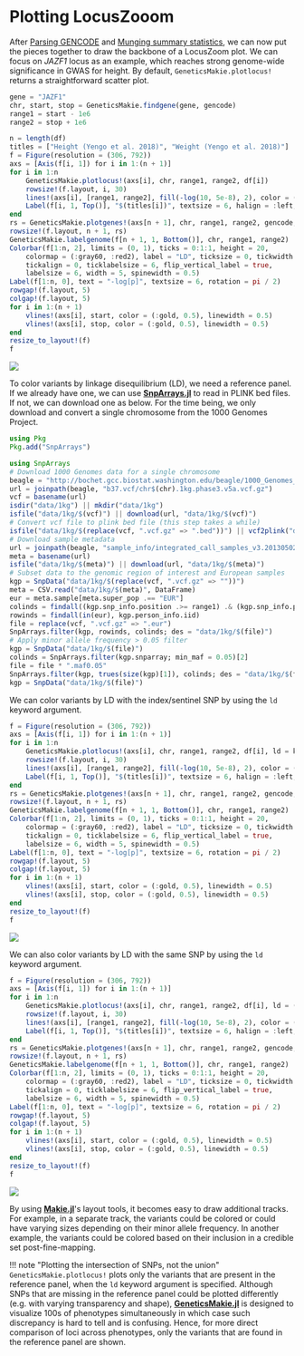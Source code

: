 # Plotting LocusZooom

After [Parsing GENCODE](@ref) and [Munging summary statistics](@ref),
we can now put the pieces together to draw the backbone of a LocusZoom plot. 
We can focus on _JAZF1_ locus as an example, which reaches strong genome-wide significance
in GWAS for height. By default, `GeneticsMakie.plotlocus!` returns a straightforward scatter plot.

```julia
gene = "JAZF1"
chr, start, stop = GeneticsMakie.findgene(gene, gencode)
range1 = start - 1e6
range2 = stop + 1e6

n = length(df)
titles = ["Height (Yengo et al. 2018)", "Weight (Yengo et al. 2018)"]
f = Figure(resolution = (306, 792))
axs = [Axis(f[i, 1]) for i in 1:(n + 1)]
for i in 1:n
    GeneticsMakie.plotlocus!(axs[i], chr, range1, range2, df[i])
    rowsize!(f.layout, i, 30)
    lines!(axs[i], [range1, range2], fill(-log(10, 5e-8), 2), color = (:purple, 0.5), linewidth = 0.5)
    Label(f[i, 1, Top()], "$(titles[i])", textsize = 6, halign = :left, padding = (7.5, 0, -5, 0))
end
rs = GeneticsMakie.plotgenes!(axs[n + 1], chr, range1, range2, gencode; height = 0.1)
rowsize!(f.layout, n + 1, rs)
GeneticsMakie.labelgenome(f[n + 1, 1, Bottom()], chr, range1, range2)
Colorbar(f[1:n, 2], limits = (0, 1), ticks = 0:1:1, height = 20,
    colormap = (:gray60, :red2), label = "LD", ticksize = 0, tickwidth = 0,
    tickalign = 0, ticklabelsize = 6, flip_vertical_label = true,
    labelsize = 6, width = 5, spinewidth = 0.5)
Label(f[1:n, 0], text = "-log[p]", textsize = 6, rotation = pi / 2)
rowgap!(f.layout, 5)
colgap!(f.layout, 5)
for i in 1:(n + 1)
    vlines!(axs[i], start, color = (:gold, 0.5), linewidth = 0.5)
    vlines!(axs[i], stop, color = (:gold, 0.5), linewidth = 0.5)
end
resize_to_layout!(f)
f
```
![](../figs/JAZF1-locuszoom.png)

To color variants by linkage disequilibrium (LD), we need a reference panel. If we already have
one, we can use [__SnpArrays.jl__](https://openmendel.github.io/SnpArrays.jl/latest/) to
read in PLINK bed files. If not, we can download one as below. For the time being, 
we only download and convert a single chromosome from the 1000 Genomes Project. 

```julia
using Pkg
Pkg.add("SnpArrays")
```

```julia
using SnpArrays
# Download 1000 Genomes data for a single chromosome
beagle = "http://bochet.gcc.biostat.washington.edu/beagle/1000_Genomes_phase3_v5a"
url = joinpath(beagle, "b37.vcf/chr$(chr).1kg.phase3.v5a.vcf.gz")
vcf = basename(url)
isdir("data/1kg") || mkdir("data/1kg")
isfile("data/1kg/$(vcf)") || download(url, "data/1kg/$(vcf)")
# Convert vcf file to plink bed file (this step takes a while)
isfile("data/1kg/$(replace(vcf, ".vcf.gz" => ".bed"))") || vcf2plink("data/1kg/$(vcf)", "data/1kg/$(replace(vcf, ".vcf.gz" => ""))")
# Download sample metadata
url = joinpath(beagle, "sample_info/integrated_call_samples_v3.20130502.ALL.panel")
meta = basename(url) 
isfile("data/1kg/$(meta)") || download(url, "data/1kg/$(meta)")
# Subset data to the genomic region of interest and European samples
kgp = SnpData("data/1kg/$(replace(vcf, ".vcf.gz" => ""))")
meta = CSV.read("data/1kg/$(meta)", DataFrame)
eur = meta.sample[meta.super_pop .== "EUR"]
colinds = findall((kgp.snp_info.position .>= range1) .& (kgp.snp_info.position .<= range2))
rowinds = findall(in(eur), kgp.person_info.iid)
file = replace(vcf, ".vcf.gz" => ".eur")
SnpArrays.filter(kgp, rowinds, colinds; des = "data/1kg/$(file)")
# Apply minor allele frequency > 0.05 filter
kgp = SnpData("data/1kg/$(file)")
colinds = SnpArrays.filter(kgp.snparray; min_maf = 0.05)[2]
file = file * ".maf0.05"
SnpArrays.filter(kgp, trues(size(kgp)[1]), colinds; des = "data/1kg/$(file)")
kgp = SnpData("data/1kg/$(file)")
```

We can color variants by LD with the index/sentinel SNP by using the `ld` keyword argument.

```julia
f = Figure(resolution = (306, 792))
axs = [Axis(f[i, 1]) for i in 1:(n + 1)]
for i in 1:n
    GeneticsMakie.plotlocus!(axs[i], chr, range1, range2, df[i], ld = kgp)
    rowsize!(f.layout, i, 30)
    lines!(axs[i], [range1, range2], fill(-log(10, 5e-8), 2), color = (:purple, 0.5), linewidth = 0.5)
    Label(f[i, 1, Top()], "$(titles[i])", textsize = 6, halign = :left, padding = (7.5, 0, -5, 0))
end
rs = GeneticsMakie.plotgenes!(axs[n + 1], chr, range1, range2, gencode; height = 0.1)
rowsize!(f.layout, n + 1, rs)
GeneticsMakie.labelgenome(f[n + 1, 1, Bottom()], chr, range1, range2)
Colorbar(f[1:n, 2], limits = (0, 1), ticks = 0:1:1, height = 20,
    colormap = (:gray60, :red2), label = "LD", ticksize = 0, tickwidth = 0,
    tickalign = 0, ticklabelsize = 6, flip_vertical_label = true,
    labelsize = 6, width = 5, spinewidth = 0.5)
Label(f[1:n, 0], text = "-log[p]", textsize = 6, rotation = pi / 2)
rowgap!(f.layout, 5)
colgap!(f.layout, 5)
for i in 1:(n + 1)
    vlines!(axs[i], start, color = (:gold, 0.5), linewidth = 0.5)
    vlines!(axs[i], stop, color = (:gold, 0.5), linewidth = 0.5)
end
resize_to_layout!(f)
f
```
![](../figs/JAZF1-locuszoom-ld.png)

We can also color variants by LD with the same SNP by using the `ld` keyword argument.

```julia
f = Figure(resolution = (306, 792))
axs = [Axis(f[i, 1]) for i in 1:(n + 1)]
for i in 1:n
    GeneticsMakie.plotlocus!(axs[i], chr, range1, range2, df[i], ld = (kgp, "rs508347"))
    rowsize!(f.layout, i, 30)
    lines!(axs[i], [range1, range2], fill(-log(10, 5e-8), 2), color = (:purple, 0.5), linewidth = 0.5)
    Label(f[i, 1, Top()], "$(titles[i])", textsize = 6, halign = :left, padding = (7.5, 0, -5, 0))
end
rs = GeneticsMakie.plotgenes!(axs[n + 1], chr, range1, range2, gencode; height = 0.1)
rowsize!(f.layout, n + 1, rs)
GeneticsMakie.labelgenome(f[n + 1, 1, Bottom()], chr, range1, range2)
Colorbar(f[1:n, 2], limits = (0, 1), ticks = 0:1:1, height = 20,
    colormap = (:gray60, :red2), label = "LD", ticksize = 0, tickwidth = 0,
    tickalign = 0, ticklabelsize = 6, flip_vertical_label = true,
    labelsize = 6, width = 5, spinewidth = 0.5)
Label(f[1:n, 0], text = "-log[p]", textsize = 6, rotation = pi / 2)
rowgap!(f.layout, 5)
colgap!(f.layout, 5)
for i in 1:(n + 1)
    vlines!(axs[i], start, color = (:gold, 0.5), linewidth = 0.5)
    vlines!(axs[i], stop, color = (:gold, 0.5), linewidth = 0.5)
end
resize_to_layout!(f)
f
```
![](../figs/JAZF1-locuszoom-ld-snp.png)

By using [__Makie.jl__](https://makie.juliaplots.org/stable/)'s layout tools, 
it becomes easy to draw additional tracks. For example, in a separate track, 
the variants could be colored or could have varying sizes depending on their minor allele frequency. 
In another example, the variants could be colored based on their inclusion in a 
credible set post-fine-mapping.

!!! note "Plotting the intersection of SNPs, not the union"
    `GeneticsMakie.plotlocus!` plots only the variants that are present in the reference panel, 
    when the `ld` keyword argument is specified. Although SNPs that are missing in the
    reference panel could be plotted differently (e.g. with varying transparency and shape),
    [__GeneticsMakie.jl__](https://github.com/mmkim1210/GeneticsMakie.jl) is designed to
    visualize 100s of phenotypes simultaneously in which case such discrepancy is hard to tell and 
    is confusing. Hence, for more direct comparison of loci across phenotypes, 
    only the variants that are found in the reference panel are shown.